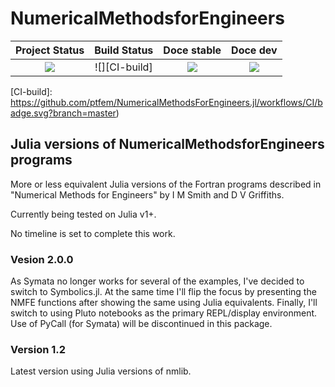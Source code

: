 # NumericalMethodsforEngineers

| **Project Status**          |  **Build Status** |  **Doce stable** |  **Doce dev** |
|:---------------------------:|:-----------------:|:----------------:|:-------------:|
|![][project-status-img] | ![][CI-build] | ![][docs-stable-url] | ![][docs-dev-url] |

[docs-dev-img]: https://img.shields.io/badge/docs-dev-blue.svg
[docs-dev-url]: https://stanjulia.github.io/NumericalmethodsForEngineers.jl/latest

[docs-stable-img]: https://img.shields.io/badge/docs-stable-blue.svg
[docs-stable-url]: https://stanjulia.github.io/StanSample.jl/stable

[CI-build]: https://github.com/ptfem/NumericalMethodsForEngineers.jl/workflows/CI/badge.svg?branch=master)

[project-status-img]: https://img.shields.io/badge/lifecycle-wip-orange.svg

## Julia versions of NumericalMethodsforEngineers programs

More or less equivalent Julia versions of the Fortran programs described in "Numerical Methods for Engineers" by I M Smith and D V Griffiths.

Currently being tested on Julia v1+.

No timeline is set to complete this work.

### Vesion 2.0.0

As Symata no longer works for several of the examples, I've decided to switch to Symbolics.jl. At the same time I'll flip the focus by presenting the NMFE functions after showing the same using Julia equivalents. Finally, I'll switch to using Pluto notebooks as the primary REPL/display environment. Use of PyCall (for Symata) will be discontinued in this package.

### Version 1.2

Latest version using Julia versions of nmlib.
